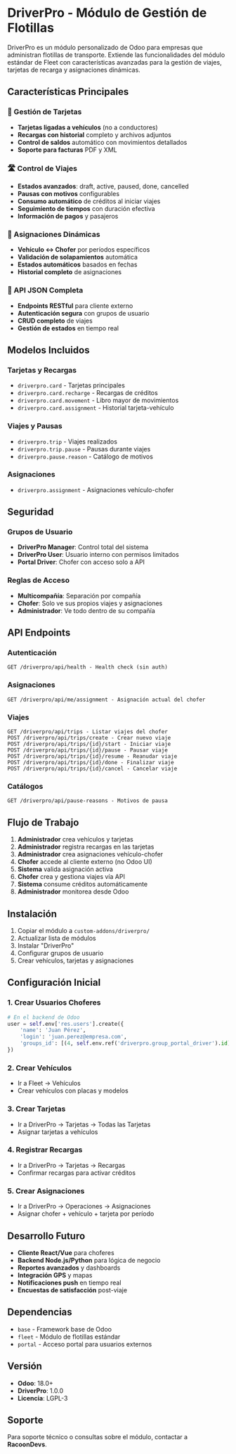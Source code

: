 # DriverPro - Módulo de Gestión de Flotillas

DriverPro es un módulo personalizado de Odoo para empresas que administran flotillas de transporte. Extiende las funcionalidades del módulo estándar de Fleet con características avanzadas para la gestión de viajes, tarjetas de recarga y asignaciones dinámicas.

## Características Principales

### 🚗 Gestión de Tarjetas

- **Tarjetas ligadas a vehículos** (no a conductores)
- **Recargas con historial** completo y archivos adjuntos
- **Control de saldos** automático con movimientos detallados
- **Soporte para facturas** PDF y XML

### 🛣️ Control de Viajes

- **Estados avanzados**: draft, active, paused, done, cancelled
- **Pausas con motivos** configurables
- **Consumo automático** de créditos al iniciar viajes
- **Seguimiento de tiempos** con duración efectiva
- **Información de pagos** y pasajeros

### 👥 Asignaciones Dinámicas

- **Vehículo ↔ Chofer** por períodos específicos
- **Validación de solapamientos** automática
- **Estados automáticos** basados en fechas
- **Historial completo** de asignaciones

### 🔌 API JSON Completa

- **Endpoints RESTful** para cliente externo
- **Autenticación segura** con grupos de usuario
- **CRUD completo** de viajes
- **Gestión de estados** en tiempo real

## Modelos Incluidos

### Tarjetas y Recargas

- `driverpro.card` - Tarjetas principales
- `driverpro.card.recharge` - Recargas de créditos
- `driverpro.card.movement` - Libro mayor de movimientos
- `driverpro.card.assignment` - Historial tarjeta-vehículo

### Viajes y Pausas

- `driverpro.trip` - Viajes realizados
- `driverpro.trip.pause` - Pausas durante viajes
- `driverpro.pause.reason` - Catálogo de motivos

### Asignaciones

- `driverpro.assignment` - Asignaciones vehículo-chofer

## Seguridad

### Grupos de Usuario

- **DriverPro Manager**: Control total del sistema
- **DriverPro User**: Usuario interno con permisos limitados
- **Portal Driver**: Chofer con acceso solo a API

### Reglas de Acceso

- **Multicompañía**: Separación por compañía
- **Chofer**: Solo ve sus propios viajes y asignaciones
- **Administrador**: Ve todo dentro de su compañía

## API Endpoints

### Autenticación

```
GET /driverpro/api/health - Health check (sin auth)
```

### Asignaciones

```
GET /driverpro/api/me/assignment - Asignación actual del chofer
```

### Viajes

```
GET /driverpro/api/trips - Listar viajes del chofer
POST /driverpro/api/trips/create - Crear nuevo viaje
POST /driverpro/api/trips/{id}/start - Iniciar viaje
POST /driverpro/api/trips/{id}/pause - Pausar viaje
POST /driverpro/api/trips/{id}/resume - Reanudar viaje
POST /driverpro/api/trips/{id}/done - Finalizar viaje
POST /driverpro/api/trips/{id}/cancel - Cancelar viaje
```

### Catálogos

```
GET /driverpro/api/pause-reasons - Motivos de pausa
```

## Flujo de Trabajo

1. **Administrador** crea vehículos y tarjetas
2. **Administrador** registra recargas en las tarjetas
3. **Administrador** crea asignaciones vehículo-chofer
4. **Chofer** accede al cliente externo (no Odoo UI)
5. **Sistema** valida asignación activa
6. **Chofer** crea y gestiona viajes vía API
7. **Sistema** consume créditos automáticamente
8. **Administrador** monitorea desde Odoo

## Instalación

1. Copiar el módulo a `custom-addons/driverpro/`
2. Actualizar lista de módulos
3. Instalar "DriverPro"
4. Configurar grupos de usuario
5. Crear vehículos, tarjetas y asignaciones

## Configuración Inicial

### 1. Crear Usuarios Choferes

```python
# En el backend de Odoo
user = self.env['res.users'].create({
    'name': 'Juan Pérez',
    'login': 'juan.perez@empresa.com',
    'groups_id': [(4, self.env.ref('driverpro.group_portal_driver').id)]
})
```

### 2. Crear Vehículos

- Ir a Fleet → Vehículos
- Crear vehículos con placas y modelos

### 3. Crear Tarjetas

- Ir a DriverPro → Tarjetas → Todas las Tarjetas
- Asignar tarjetas a vehículos

### 4. Registrar Recargas

- Ir a DriverPro → Tarjetas → Recargas
- Confirmar recargas para activar créditos

### 5. Crear Asignaciones

- Ir a DriverPro → Operaciones → Asignaciones
- Asignar chofer + vehículo + tarjeta por período

## Desarrollo Futuro

- **Cliente React/Vue** para choferes
- **Backend Node.js/Python** para lógica de negocio
- **Reportes avanzados** y dashboards
- **Integración GPS** y mapas
- **Notificaciones push** en tiempo real
- **Encuestas de satisfacción** post-viaje

## Dependencias

- `base` - Framework base de Odoo
- `fleet` - Módulo de flotillas estándar
- `portal` - Acceso portal para usuarios externos

## Versión

- **Odoo**: 18.0+
- **DriverPro**: 1.0.0
- **Licencia**: LGPL-3

## Soporte

Para soporte técnico o consultas sobre el módulo, contactar a **RacoonDevs**.
